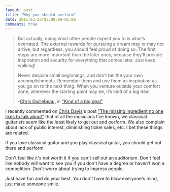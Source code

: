 ```yaml
---
layout: post
title: "Why you should perform"
date: 2011-03-25T05:00:00-05:00
comments: true
---
```


> But actually, doing what other people expect you to is what’s overrated. The  external rewards for pursuing a dream may or may not arrive, but  regardless, you should feel proud of doing so. The first steps are more  important than the later ones, because they’ll provide inspiration and  security for everything that comes later. Just keep walking! 
>
>  Never despise small beginnings, and don’t belittle your own  accomplishments. Remember them and use them as inspiration as you go on  to the next thing. When you venture outside your comfort zone, wherever  the starting point may be, it’s kind of a big deal. 
>
> -<a href="http://www.blogger.com/">Chris Guillebeau,</a> in <a href="http://chrisguillebeau.com/3x5/kind-of-a-big-deal/">"Kind of a big deal"</a>

I recently commented on <a href="http://christopherguitar.com/">Chris Davis</a>'s post <a href="http://www.classicalguitarblog.net/2011/03/the-missing-ingredient-no-one-likes-to-talk-about/">"The missing ingredient no one likes to talk about"</a> that of all the musicians I've known, we classical guitarists seem like the least likely to get out and perform. We also complain about lack of public interest, diminishing ticket sales, etc. I bet these things are related. 

If you love classical guitar and you play classical guitar, you should get out there and perform.

Don't feel like it's not worth it if you can't sell out an auditorium. Don't feel like nobody will want to see you if you don't have a degree or haven't won a competition. Don't worry about trying to impress people.

Just have fun and do your best. You don't have to blow everyone's mind, just make someone smile.

